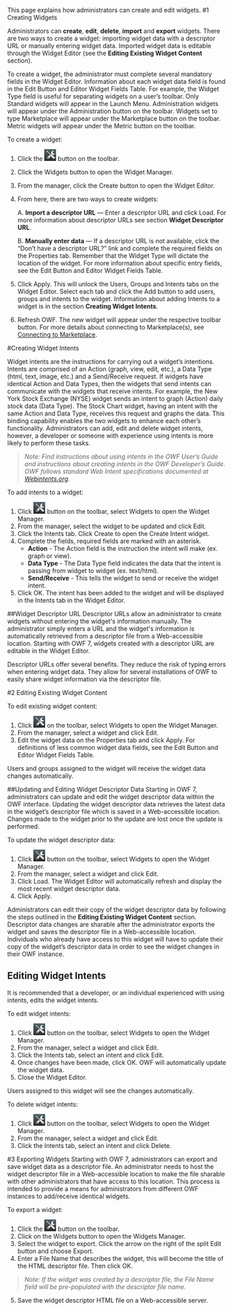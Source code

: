 This page explains how administrators can create and edit widgets. 
#1 Creating Widgets

Administrators can **create**, **edit**, **delete**, **import** and **export** widgets. There are two ways to create a widget: importing widget data with a descriptor URL or manually entering widget data. Imported widget data is editable through the Widget Editor (see the **Editing Existing Widget Content** section). 

To create a widget, the administrator must complete several mandatory fields in the Widget Editor. Information about each widget data field is found in the Edit Button and Editor Widget Fields Table. For example, the Widget Type field is useful for separating widgets on a user’s toolbar. Only Standard widgets will appear in the Launch Menu. Administration widgets will appear under the Administration button on the toolbar. Widgets set to type Marketplace will appear under the Marketplace button on the toolbar. Metric widgets will appear under the Metric button on the toolbar.

To create a widget:	

1.	Click the ![Administration Button](OWFImages/OWF7/administration_button.png) button on the toolbar.
2.	Click the Widgets button to open the Widget Manager.
3.	From the manager, click the Create button to open the Widget Editor.
4.	From here, there are two ways to create widgets:

    A. **Import a descriptor URL** — Enter a descriptor URL and click Load. For more information about descriptor URLs see section **Widget Descriptor URL**.

    B. **Manually enter data** — If a descriptor URL is not available, click the “Don’t have a descriptor URL?” link and complete the required fields on the Properties tab. Remember that the Widget Type will dictate the location of the widget. For more information about specific entry fields, see the Edit Button and Editor Widget Fields Table. 

5.	Click Apply. This will unlock the Users, Groups and Intents tabs on the Widget Editor. Select each tab and click the Add button to add users, groups and intents to the widget. Information about adding Intents to a widget is in the section **Creating Widget Intents**.
6.	Refresh OWF. The new widget will appear under the respective toolbar button. For more details about connecting to Marketplace(s), see [Connecting to Marketplace](OWF-7-Administrator-Connecting-to-Marketplace).

#Creating Widget Intents

Widget intents are the instructions for carrying out a widget’s intentions. Intents are comprised of an Action (graph, view, edit, etc.), a Data Type (html, text, image, etc.) and a Send/Receive request. If widgets have identical Action and Data Types, then the widgets that send intents can communicate with the widgets that receive intents. For example, the New York Stock Exchange (NYSE) widget sends an intent to graph (Action) daily stock data (Data Type). The Stock Chart widget, having an intent with the same Action and Data Type, receives this request and graphs the data. This binding capability enables the two widgets to enhance each other’s functionality. Administrators can add, edit and delete widget intents, however, a developer or someone with experience using intents is more likely to perform these tasks.

> _Note: Find instructions about using intents in the OWF User’s Guide and instructions about creating intents in the OWF Developer’s Guide. OWF follows standard Web Intent specifications documented at [Webintents.org](http://webintents.org/#specification "Webintents.org")._

To add intents to a widget:
 
1.	Click ![Administration Button](OWFImages/OWF7/administration_button.png) button on the toolbar, select Widgets to open the Widget Manager.
2.	From the manager, select the widget to be updated and click Edit. 
3.	Click the Intents tab. Click Create to open the Create Intent widget.
4.	Complete the fields, required fields are marked with an asterisk.
    * <b>Action</b> - The Action field is the instruction the intent will make (ex. graph or view). 
    * <b>Data Type</b> - The Data Type field indicates the data that the intent is passing from widget to widget (ex. text/html). 
    * <b>Send/Receive</b> - This tells the widget to send or receive the widget intent. 
5.	Click OK. The intent has been added to the widget and will be displayed in the Intents tab in the Widget Editor.

##Widget Descriptor URL
Descriptor URLs allow an administrator to create widgets without entering the widget's information manually. The administrator simply enters a URL and the widget's information is automatically retrieved from a descriptor file from a Web-accessible location. Starting with OWF 7, widgets created with a descriptor URL are editable in the Widget Editor. 

Descriptor URLs offer several benefits. They reduce the risk of typing errors when entering widget data. They allow for several installations of OWF to easily share widget information via the descriptor file.

#2 Editing Existing Widget Content

To edit existing widget content:

1.	Click  ![Administration Button](OWFImages/OWF7/administration_button.png)  on the toolbar, select Widgets to open the Widget Manager. 
2.	From the manager, select a widget and click Edit. 
3.	Edit the widget data on the Properties tab and click Apply. For definitions of less common widget data fields, see the Edit Button and Editor Widget Fields Table.

Users and groups assigned to the widget will receive the widget data changes automatically.

##Updating and Editing Widget Descriptor Data
Starting in OWF 7, administrators can update and edit the widget descriptor data within the OWF interface. Updating the widget descriptor data retrieves the latest data in the widget’s descriptor file which is saved in a Web-accessible location. Changes made to the widget prior to the update are lost once the update is performed. 

To update the widget descriptor data:

1.	Click ![Administration Button](OWFImages/OWF7/administration_button.png) button on the toolbar, select Widgets to open the Widget Manager. 
2.	From the manager, select a widget and click Edit. 
3.	Click Load. The Widget Editor will automatically refresh and display the most recent widget descriptor data. 
4.	Click Apply.
 
Administrators can edit their copy of the widget descriptor data by following the steps outlined in the **Editing Existing Widget Content** section. Descriptor data changes are sharable after the administrator exports the widget and saves the descriptor file in a Web-accessible location. Individuals who already have access to this widget will have to update their copy of the widget’s descriptor data in order to see the widget changes in their OWF instance.

##   Editing Widget Intents
It is recommended that a developer, or an individual experienced with using intents, edits the widget intents.

To edit widget intents:

1.	Click ![Administration Button](OWFImages/OWF7/administration_button.png) button on the toolbar, select Widgets to open the Widget Manager.
2.	From the manager, select a widget and click Edit. 
3.	Click the Intents tab, select an intent and click Edit.
4.	Once changes have been made, click OK. OWF will automatically update the widget data.
5.	Close the Widget Editor.

Users assigned to this widget will see the changes automatically. 

To delete widget intents:

1.	Click ![Administration Button](OWFImages/OWF7/administration_button.png) button on the toolbar, select Widgets to open the Widget Manager.
2.	From the manager, select a widget and click Edit.
3.	Click the Intents tab, select an intent and click Delete.

#3   Exporting Widgets
Starting with OWF 7, administrators can export and save widget data as a descriptor file. An administrator needs to host the widget descriptor file in a Web-accessible location to make the file sharable with other administrators that have access to this location. This process is intended to provide a means for administrators from different OWF instances to add/receive identical widgets.

To export a widget:

1.	Click the ![Administration Button](OWFImages/OWF7/administration_button.png) button on the toolbar.
2.	Click on the Widgets button to open the Widgets Manager.
3.	Select the widget to export. Click the arrow on the right of the split Edit button and choose Export.
4.	Enter a File Name that describes the widget, this will become the title of the HTML descriptor file. Then click OK.
> _Note: If the widget was created by a descriptor file, the File Name field will be pre-populated with the descriptor file name._ 

5.	Save the widget descriptor HTML file on a Web-accessible server. 